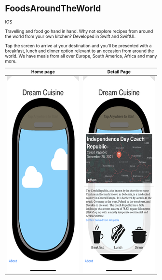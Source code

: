 # FoodsAroundTheWorld
IOS

Travelling and food go hand in hand. Why not explore recipes from around the world from your own kitchen? Developed in Swift and SwiftUI.

Tap the screen to arrive at your destination and you'll be presented with a breakfast, lunch and dinner option relevant to an occasion from around the world. We have meals from all over Europe, South America, Africa and many more.


Home page             |  Detail Page
:-------------------------:|:-------------------------:
<img src="https://github.com/Rywells88/FoodsAroundTheWorld/blob/main/IMG_6414.PNG" width="300" height="650"/>  | <img src="https://github.com/Rywells88/FoodsAroundTheWorld/blob/main/IMG_6415.PNG" width="300" height="650"/>




